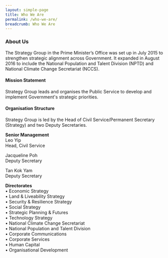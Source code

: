 ```yaml
---
layout: simple-page
title: Who We Are
permalink: /who-we-are/
breadcrumb: Who We Are
---
```


### **About Us**

The Strategy Group in the Prime Minister’s Office was set up in July 2015 to strengthen strategic alignment across Government. It expanded in August 2016 to include the National Population and Talent Division (NPTD) and National Climate Change Secretariat (NCCS).

#### Mission Statement ####
Strategy Group leads and organises the Public Service to develop and implement Government's strategic priorities. <br   />



#### Organisation Structure ####
Strategy Group is led by the Head of Civil Service/Permanent Secretary (Strategy) and two Deputy Secretaries. 

**Senior Management**<br  />
Leo Yip<br  />
Head, Civil Service

Jacqueline Poh<br  />
Deputy Secretary

Tan Kok Yam<br  />
Deputy Secretary

**Directorates** <br  /> 
•	Economic Strategy<br  />
•	Land & Liveability Strategy<br  />
•	Security & Resilience Strategy<br  />
•	Social Strategy<br  />
•	Strategic Planning & Futures<br  />
•	Technology Strategy<br  />
•	National Climate Change Secretariat<br  />
•	National Population and Talent Division<br  />
•	Corporate Communications<br  />
•	Corporate Services<br  />
•	Human Capital<br  />
•	Organisational Development<br  />
